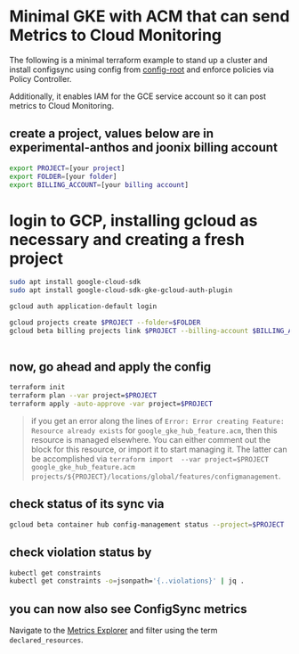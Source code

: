 
# Minimal GKE with ACM that can send Metrics to Cloud Monitoring

The following is a minimal terraform example to stand up a cluster and install 
configsync using config from [config-root](./config-root) and enforce policies via Policy
Controller.

Additionally, it enables IAM for the GCE service account so it can post metrics to Cloud Monitoring.

## create a project, values below are in experimental-anthos and joonix billing account

```bash
export PROJECT=[your project]
export FOLDER=[your folder]
export BILLING_ACCOUNT=[your billing account]
```

# login to GCP, installing gcloud as necessary and creating a fresh project
```bash
sudo apt install google-cloud-sdk
sudo apt install google-cloud-sdk-gke-gcloud-auth-plugin 

gcloud auth application-default login

gcloud projects create $PROJECT --folder=$FOLDER
gcloud beta billing projects link $PROJECT --billing-account $BILLING_ACCOUNT
  
```

## now, go ahead and apply the config

```bash
terraform init
terraform plan --var project=$PROJECT
terraform apply -auto-approve -var project=$PROJECT
```


> if you get an error along the lines of `Error: Error creating Feature: Resource already exists` for `google_gke_hub_feature.acm`, then this resource is managed elsewhere. You can either comment out the block for this resource, or import it to start managing it. The latter can be accomplished via `terraform import  --var project=$PROJECT google_gke_hub_feature.acm projects/${PROJECT}/locations/global/features/configmanagement`.

## check status of its sync via
```bash
gcloud beta container hub config-management status --project=$PROJECT
```


## check violation status by

```bash
kubectl get constraints
kubectl get constraints -o=jsonpath='{..violations}' | jq . 
```

## you can now also see ConfigSync metrics

Navigate to the [Metrics Explorer](https://pantheon.corp.google.com/monitoring/metrics-explorer) and filter using the term `declared_resources`.

